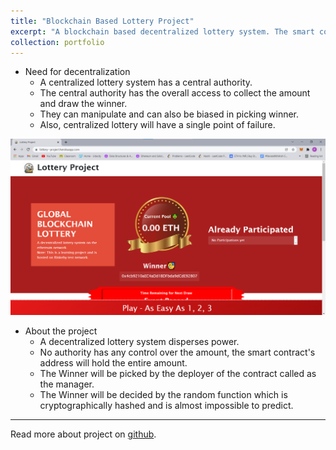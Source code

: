 ```yaml
---
title: "Blockchain Based Lottery Project"
excerpt: "A blockchain based decentralized lottery system. The smart contract is deployed over Ethereum's Rinkeby Test Network.<br/><img src='/images/lottery.png'>"
collection: portfolio
---
```


* Need for decentralization
    * A centralized lottery system has a central authority.
    * The central authority has the overall access to collect the amount and draw the winner.
    * They can manipulate and can also be biased in picking winner.
    * Also, centralized lottery will have a single point of failure.

<img src='/images/lottery.png'>

* About the project
    * A decentralized lottery system disperses power.
    * No authority has any control over the amount, the smart contract's address will hold the entire amount.
    * The Winner will be picked by the deployer of the contract called as the manager.
    * The Winner will be decided by the random function which is cryptographically hashed and is almost impossible to predict.

<hr>

Read more about project on [github](https://github.com/ath-vk/Lottery_Project?tab=readme-ov-file).